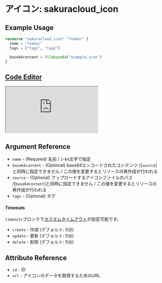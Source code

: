 # アイコン: sakuracloud_icon

## Example Usage

```tf
resource "sakuracloud_icon" "foobar" {
  name = "foobar"
  tags = ["tag1", "tag2"]

  base64content = filebase64("example.icon")
}
```

<div class="editor">

<h2><a href="https://zouen-alpha.usacloud.jp/#resource/icon" target="_blank" rel="noopener noreferrer">Code Editor</a></h2>

<iframe src="https://zouen-alpha.usacloud.jp/#resource/icon"></iframe>

</div>


## Argument Reference

* `name` - (Required) 名前 / `1`-`64`文字で指定
* `base64content` - (Optional) base64エンコードされたコンテンツ /[`source`]と同時に指定できません / この値を変更するとリソースの再作成が行われる
* `source` - (Optional) アップロードするアイコンファイルのパス /[`base64content`]と同時に指定できません / この値を変更するとリソースの再作成が行われる
* `tags` - (Optional) タグ

#### Timeouts

`timeouts`ブロックで[カスタムタイムアウト](https://www.terraform.io/docs/configuration/resources.html#operation-timeouts)が設定可能です。  

* `create` - 作成 (デフォルト: 5分)
* `update` - 更新 (デフォルト: 5分)
* `delete` - 削除 (デフォルト: 5分)

## Attribute Reference

* `id` - ID
* `url` - アイコンのデータを取得するためのURL

